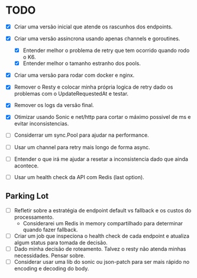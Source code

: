 # TODO

- [x] Criar uma versão inicial que atende os rascunhos dos endpoints.
- [x] Criar uma versão assincrona usando apenas channels e goroutines.
    - [x] Entender melhor o problema de retry que tem ocorrido quando rodo o K6.
    - [x] Entender melhor o tamanho estranho dos pools.
- [x] Criar uma versão para rodar com docker e nginx.
- [x] Remover o Resty e colocar minha própria logica de retry dado os problemas com o UpdateRequestedAt e testar.
- [x] Remover os logs da versão final.
- [x] Otimizar usando Sonic e net/http para cortar o máximo possivel de ms e evitar inconsistencias.
- [ ] Considerrar um sync.Pool para ajudar na performance.
- [ ] Usar um channel para retry mais longo de forma async.
- [ ] Entender o que irá me ajudar a resetar a inconsistencia dado que ainda acontece.
- [ ] Usar um health check da API com Redis (last option).


## Parking Lot
- [ ] Refletir sobre a estratégia de endpoint default vs fallback e os custos do processamento.
    - Considerarei um Redis in memory compartilhado para determinar quando fazer fallback.
- [ ] Criar um job que inspeciona o health check de cada endpoint e atualiza algum status para tomada de decisão.
- [ ] Dado minha decisão de roteamento. Talvez o resty não atenda minhas necessidades. Pensar sobre.
- [ ] Considerar usar uma lib do sonic ou json-patch para ser mais rápido no encoding e decoding do body.
